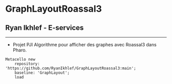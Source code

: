 # GraphLayoutRoassal3
## Ryan Ikhlef - E-services
---

* Projet PJI Algorithme pour afficher des graphes avec Roassal3 dans Pharo.

```st
Metacello new
    repository: 'https://github.com/RyanIkhlef/GraphLayoutRoassal3:main';
    baseline: 'GraphLayout';
    load
```
